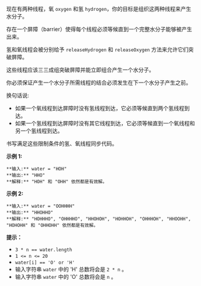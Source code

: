 现在有两种线程，氧 `oxygen` 和氢 `hydrogen`，你的目标是组织这两种线程来产生水分子。

存在一个屏障（barrier）使得每个线程必须等候直到一个完整水分子能够被产生出来。

氢和氧线程会被分别给予 `releaseHydrogen` 和 `releaseOxygen` 方法来允许它们突破屏障。

这些线程应该三三成组突破屏障并能立即组合产生一个水分子。

你必须保证产生一个水分子所需线程的结合必须发生在下一个水分子产生之前。

换句话说:

  * 如果一个氧线程到达屏障时没有氢线程到达，它必须等候直到两个氢线程到达。
  * 如果一个氢线程到达屏障时没有其它线程到达，它必须等候直到一个氧线程和另一个氢线程到达。

书写满足这些限制条件的氢、氧线程同步代码。



**示例 1:**

    
    
    **输入:** water = "HOH"
    **输出:** "HHO"
    **解释:** "HOH" 和 "OHH" 依然都是有效解。
    

**示例 2:**

    
    
    **输入:** water = "OOHHHH"
    **输出:** "HHOHHO"
    **解释:** "HOHHHO", "OHHHHO", "HHOHOH", "HOHHOH", "OHHHOH", "HHOOHH", "HOHOHH" 和 "OHHOHH" 依然都是有效解。
    



**提示：**

  * `3 * n == water.length`
  * `1 <= n <= 20`
  * `water[i] == 'O' or 'H'`
  * 输入字符串 `water` 中的 'H' 总数将会是 `2 * n` 。
  * 输入字符串 `water` 中的 'O' 总数将会是 `n` 。

